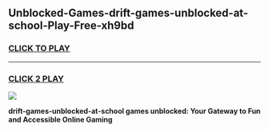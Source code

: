 
## Unblocked-Games-drift-games-unblocked-at-school-Play-Free-xh9bd
<h3>
<a href="https://premium76.site?title=drift-games-unblocked-at-school&ref=21A">CLICK TO PLAY</a></h3>
<hr>

<h3>
<a href="https://premium76.site?title=drift-games-unblocked-at-school&ref=21A">CLICK 2 PLAY</a>
  
</h3>

<a href="https://premium76.site?title=drift-games-unblocked-at-school&ref=21A"><img src="https://clearcache.store/games.png"></a>


**drift-games-unblocked-at-school games unblocked: Your Gateway to Fun and Accessible Online Gaming**
